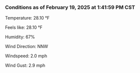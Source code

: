 ### Conditions as of February 19, 2025 at 1:41:59 PM CST 

Temperature: 28.10 &deg;F

Feels like: 28.10 &deg;F

Humidity: 67%

Wind Direction: NNW

Windspeed: 2.0 mph

Wind Gust: 2.9 mph

